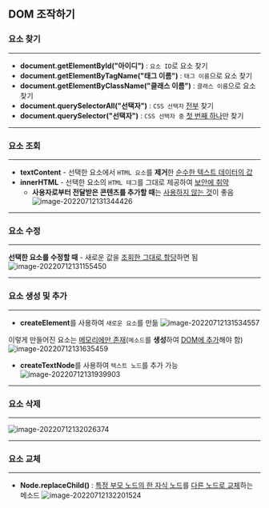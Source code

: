 ## DOM 조작하기

### 요소 찾기

---

- **document.getElementById("아이디")** : `요소 ID`로 요소 찾기
- **document.getElementByTagName("태그 이름")** : `태그 이름`으로 요소 찾기
- **document.getElementByClassName("클래스 이름")** : `클래스 이름`으로 요소 찾기
- **document.querySelectorAll("선택자")** : `CSS 선택자` <u>전부</u> 찾기
- **document.querySelector("선택자")** : `CSS 선택자 중` <u>첫 번째 하나</u>만 찾기

---

### 요소 조회

---

- **textContent** - 선택한 요소에서 `HTML 요소`를 **제거**한 <u>순수한 텍스트 데이터의 값</u>
- **innerHTML** - 선택한 요소의 `HTML 태그`를 그대로 제공하여 <u>보안에 취약</u>
  - **사용자로부터 전달받은 콘텐츠를 추가할 때**는 <u>사용하지 않는 것</u>이 좋음![image-20220712131344426](C:\Users\user\AppData\Roaming\Typora\typora-user-images\image-20220712131344426.png)

---

### 요소 수정

---

**선택한 요소를 수정할 때** - 새로운 값을 <u>조회한 그대로 할당</u>하면 됨
![image-20220712131155450](C:\Users\user\AppData\Roaming\Typora\typora-user-images\image-20220712131155450.png)

---

### 요소 생성 및 추가

---

- **createElement**를 사용하여 `새로운 요소`를 만듦
  ![image-20220712131534557](C:\Users\user\AppData\Roaming\Typora\typora-user-images\image-20220712131534557.png)

이렇게 만들어진 요소는 <u>메모리에만 존재</u>(`메소드`를 **생성**하여 <u>DOM에 추가</u>해야 함)
![image-20220712131635459](C:\Users\user\AppData\Roaming\Typora\typora-user-images\image-20220712131635459.png)

- **createTextNode**를 사용하여 `텍스트 노드`를 추가 가능
  ![image-20220712131939903](C:\Users\user\AppData\Roaming\Typora\typora-user-images\image-20220712131939903.png)

---

### 요소 삭제

---

![image-20220712132026374](C:\Users\user\AppData\Roaming\Typora\typora-user-images\image-20220712132026374.png)

---

### 요소 교체

---

- **Node.replaceChild()** : <u>특정 부모 노드의 한 자식 노드</u>를 <u>다른 노드로 교체</u>하는 메소드
  ![image-20220712132201524](C:\Users\user\AppData\Roaming\Typora\typora-user-images\image-20220712132201524.png)